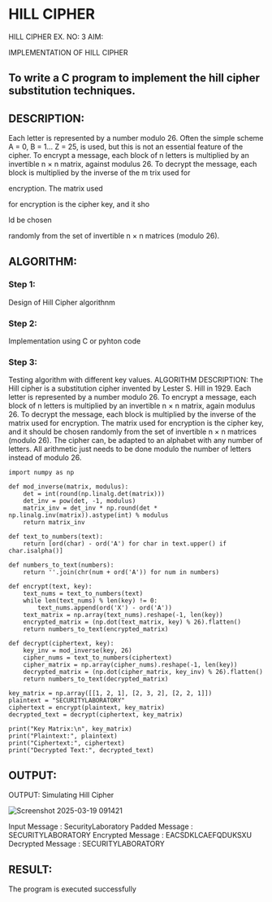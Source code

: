 # HILL CIPHER
HILL CIPHER
EX. NO: 3 AIM:
 

IMPLEMENTATION OF HILL CIPHER
 
## To write a C program to implement the hill cipher substitution techniques.

## DESCRIPTION:

Each letter is represented by a number modulo 26. Often the simple scheme A = 0, B
= 1... Z = 25, is used, but this is not an essential feature of the cipher. To encrypt a message, each block of n letters is  multiplied by an invertible n × n matrix, against modulus 26. To
decrypt the message, each block is multiplied by the inverse of the m trix used for
 
encryption. The matrix used
 
for encryption is the cipher key, and it sho
 
ld be chosen
 
randomly from the set of invertible n × n matrices (modulo 26).


## ALGORITHM:
### Step 1:

Design of Hill Cipher algorithnm 

### Step 2:

Implementation using C or pyhton code

### Step 3:

Testing algorithm with different key values. 
ALGORITHM DESCRIPTION:
The Hill cipher is a substitution cipher invented by Lester S. Hill in 1929. Each letter is represented by a number modulo 26. To encrypt a message, each block of n letters is multiplied by an invertible n × n matrix, again modulus 26.
To decrypt the message, each block is multiplied by the inverse of the matrix used for encryption. The matrix used for encryption is the cipher key, and it should be chosen randomly from the set of invertible n × n matrices (modulo 26).
The cipher can, be adapted to an alphabet with any number of letters. All arithmetic just needs to be done modulo the number of letters instead of modulo 26.

~~~
import numpy as np

def mod_inverse(matrix, modulus):
    det = int(round(np.linalg.det(matrix)))
    det_inv = pow(det, -1, modulus)
    matrix_inv = det_inv * np.round(det * np.linalg.inv(matrix)).astype(int) % modulus
    return matrix_inv

def text_to_numbers(text):
    return [ord(char) - ord('A') for char in text.upper() if char.isalpha()]

def numbers_to_text(numbers):
    return ''.join(chr(num + ord('A')) for num in numbers)

def encrypt(text, key):
    text_nums = text_to_numbers(text)
    while len(text_nums) % len(key) != 0:
        text_nums.append(ord('X') - ord('A'))
    text_matrix = np.array(text_nums).reshape(-1, len(key))
    encrypted_matrix = (np.dot(text_matrix, key) % 26).flatten()
    return numbers_to_text(encrypted_matrix)

def decrypt(ciphertext, key):
    key_inv = mod_inverse(key, 26)
    cipher_nums = text_to_numbers(ciphertext)
    cipher_matrix = np.array(cipher_nums).reshape(-1, len(key))
    decrypted_matrix = (np.dot(cipher_matrix, key_inv) % 26).flatten()
    return numbers_to_text(decrypted_matrix)

key_matrix = np.array([[1, 2, 1], [2, 3, 2], [2, 2, 1]])
plaintext = "SECURITYLABORATORY"
ciphertext = encrypt(plaintext, key_matrix)
decrypted_text = decrypt(ciphertext, key_matrix)

print("Key Matrix:\n", key_matrix)
print("Plaintext:", plaintext)
print("Ciphertext:", ciphertext)
print("Decrypted Text:", decrypted_text)
~~~

## OUTPUT:
OUTPUT:
Simulating Hill Cipher

![Screenshot 2025-03-19 091421](https://github.com/user-attachments/assets/3856fb98-ce30-4d47-bf9b-8e4268488f28)

Input Message : SecurityLaboratory
Padded Message : SECURITYLABORATORY Encrypted Message : EACSDKLCAEFQDUKSXU Decrypted Message : SECURITYLABORATORY

## RESULT:
The program is executed successfully
